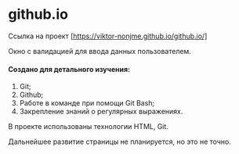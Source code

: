# github.io

Ссылка на проект [https://viktor-nonjme.github.io/github.io/]

Окно с валидацией для ввода данных пользователем. 

#### Создано для детального изучения: 

1. Git;
2. Github;
3. Работе в команде при помощи Git Bash;
4. Закрепление знаний о регулярных выражениях.

В проекте использованы технологии HTML, Git.

Дальнейшее развитие страницы не планируется, но это не точно. 
